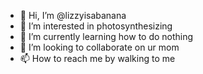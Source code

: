 - 👋 Hi, I’m @lizzyisabanana
- 👀 I’m interested in photosynthesizing
- 🌱 I’m currently learning how to do nothing
- 💞️ I’m looking to collaborate on ur mom  
- 📫 How to reach me by walking to me
